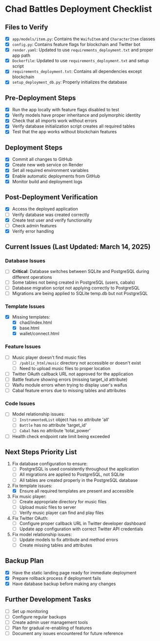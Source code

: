 # Chad Battles Deployment Checklist

## Files to Verify

- [x] `app/models/item.py`: Contains the `WaifuItem` and `CharacterItem` classes
- [x] `config.py`: Contains feature flags for blockchain and Twitter bot
- [x] `render.yaml`: Updated to use `requirements_deployment.txt` and proper app path
- [x] `Dockerfile`: Updated to use `requirements_deployment.txt` and setup script
- [x] `requirements_deployment.txt`: Contains all dependencies except blockchain
- [x] `setup_deployment_db.py`: Properly initializes the database

## Pre-Deployment Steps

- [x] Run the app locally with feature flags disabled to test
- [x] Verify models have proper inheritance and polymorphic identity
- [x] Check that all imports work without errors
- [x] Verify database initialization script creates all required tables
- [x] Test that the app works without blockchain features

## Deployment Steps

- [x] Commit all changes to GitHub
- [x] Create new web service on Render
- [x] Set all required environment variables
- [x] Enable automatic deployments from GitHub
- [x] Monitor build and deployment logs

## Post-Deployment Verification

- [x] Access the deployed application
- [ ] Verify database was created correctly
- [x] Create test user and verify functionality
- [ ] Check admin features
- [x] Verify error handling

## Current Issues (Last Updated: March 14, 2025)

### Database Issues
- [ ] **Critical**: Database switches between SQLite and PostgreSQL during different operations
- [ ] Some tables not being created in PostgreSQL (users, cabals)
- [ ] Database migration script not applying correctly to PostgreSQL
- [ ] Migrations are being applied to SQLite temp.db but not PostgreSQL

### Template Issues
- [x] Missing templates: 
  - [x] chad/index.html
  - [x] base.html
  - [x] wallet/connect.html

### Feature Issues
- [ ] Music player doesn't find music files
  - [ ] `/public_html/music` directory not accessible or doesn't exist
  - [ ] Need to upload music files to proper location
- [ ] Twitter OAuth callback URL not approved for the application
- [ ] Battle feature showing errors (missing target_id attribute)
- [ ] Waifu module errors when trying to display user's waifus
- [ ] Cabal feature errors due to missing tables and attributes

### Code Issues
- [ ] Model relationship issues:
  - [ ] `InstrumentedList` object has no attribute 'all'
  - [ ] `Battle` has no attribute 'target_id'
  - [ ] `Cabal` has no attribute 'total_power'
- [ ] Health check endpoint rate limit being exceeded

## Next Steps Priority List

1. Fix database configuration to ensure:
   - [ ] PostgreSQL is used consistently throughout the application
   - [ ] All migrations are applied to PostgreSQL, not SQLite
   - [ ] All tables are created properly in the PostgreSQL database

2. Fix template issues:
   - [x] Ensure all required templates are present and accessible

3. Fix music player:
   - [ ] Create appropriate directory for music files
   - [ ] Upload music files to server
   - [ ] Verify music player can find and play files

4. Fix Twitter OAuth:
   - [ ] Configure proper callback URL in Twitter developer dashboard
   - [ ] Update app configuration with correct Twitter API credentials

5. Fix model relationship issues:
   - [ ] Update models to fix attribute and method errors
   - [ ] Create missing tables and attributes

## Backup Plan

- [x] Have the static landing page ready for immediate deployment
- [x] Prepare rollback process if deployment fails
- [x] Have database backup before making any changes

## Further Development Tasks

- [ ] Set up monitoring
- [ ] Configure regular backups
- [ ] Create admin user management tools
- [ ] Plan for gradual re-enabling of features
- [ ] Document any issues encountered for future reference 